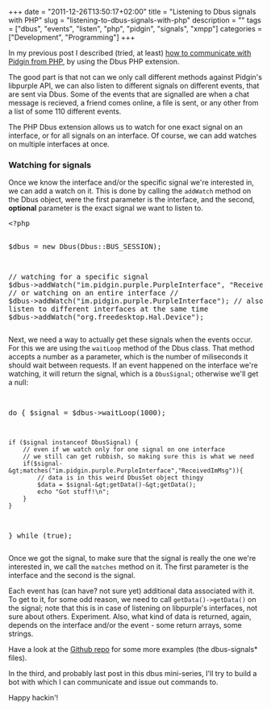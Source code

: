 +++
date = "2011-12-26T13:50:17+02:00"
title = "Listening to Dbus signals with PHP"
slug = "listening-to-dbus-signals-with-php"
description = ""
tags = ["dbus", "events", "listen", "php", "pidgin", "signals", "xmpp"]
categories = ["Development", "Programming"]
+++
<p>In my previous post I described (tried, at least) <a href="http://robertbasic.com/blog/communicating-with-pidgin-from-php-via-d-bus/">how to communicate with Pidgin from PHP</a>, by using the Dbus PHP extension.</p>
<p>The good part is that not can we only call different methods against Pidgin's libpurple API, we can also listen to different signals on different events, that are sent via Dbus. Some of the events that are signalled are when a chat message is recieved, a friend comes online, a file is sent, or any other from a list of some 110 different events.</p>
<p>The PHP Dbus extension allows us to watch for one exact signal on an interface, or for all signals on an interface. Of course, we can add watches on multiple interfaces at once.</p>
<h3>Watching for signals</h3>
<p>Once we know the interface and/or the specific signal we're interested in, we can add a watch on it. This is done by calling the <code>addWatch</code> method on the Dbus object, were the first parameter is the interface, and the second, <strong>optional</strong> parameter is the exact signal we want to listen to.</p>
<pre name="code" class="php">
&lt;?php

$dbus = new Dbus(Dbus::BUS_SESSION);

// watching for a specific signal
$dbus-&gt;addWatch("im.pidgin.purple.PurpleInterface", "ReceivedImMsg");
// or watching on an entire interface
// $dbus-&gt;addWatch("im.pidgin.purple.PurpleInterface");
// also can listen to different interfaces at the same time
$dbus-&gt;addWatch("org.freedesktop.Hal.Device");
</pre>
<p>Next, we need a way to actually get these signals when the events occur. For this we are using the <code>waitLoop</code> method of the Dbus class. That method accepts a number as a parameter, which is the number of miliseconds it should wait between requests. If an event happened on the interface we're watching, it will return the signal, which is a <code>DbusSignal</code>; otherwise we'll get a null:</p>
<pre name="code" class="php">

do {
    $signal = $dbus-&gt;waitLoop(1000);

    if ($signal instanceof DbusSignal) {
        // even if we watch only for one signal on one interface
        // we still can get rubbish, so making sure this is what we need
        if($signal-&gt;matches("im.pidgin.purple.PurpleInterface","ReceivedImMsg")){
            // data is in this weird DbusSet object thingy
            $data = $signal-&gt;getData()-&gt;getData();
            echo "Got stuff!\n";
        }
    }
} while (true);
</pre>
<p>Once we got the signal, to make sure that the signal is really the one we're interested in, we call the <code>matches</code> method on it. The first parameter is the interface and the second is the signal.</p>
<p>Each event has (can have? not sure yet) additional data associated with it. To get to it, for some odd reason, we need to call <code>getData()->getData()</code> on the signal; note that this is in case of listening on libpurple's interfaces, not sure about others. Experiment. Also, what kind of data is returned, again, depends on the interface and/or the event - some return arrays, some strings.</p>
<p>Have a look at the <a href="https://github.com/robertbasic/blog-examples/tree/master/dbus">Github repo</a> for some more examples (the dbus-signals* files).</p>
<p>In the third, and probably last post in this dbus mini-series, I'll try to build a bot with which I can communicate and issue out commands to.</p>
<p>Happy hackin'!</p>
